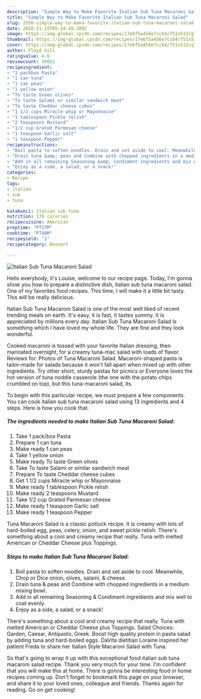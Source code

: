 ```yaml
---
description: "Simple Way to Make Favorite Italian Sub Tuna Macaroni Salad"
title: "Simple Way to Make Favorite Italian Sub Tuna Macaroni Salad"
slug: 2556-simple-way-to-make-favorite-italian-sub-tuna-macaroni-salad
date: 2020-11-15T05:34:49.289Z
image: https://img-global.cpcdn.com/recipes/17e6f5a456e7ccb4/751x532cq70/italian-sub-tuna-macaroni-salad-recipe-main-photo.jpg
thumbnail: https://img-global.cpcdn.com/recipes/17e6f5a456e7ccb4/751x532cq70/italian-sub-tuna-macaroni-salad-recipe-main-photo.jpg
cover: https://img-global.cpcdn.com/recipes/17e6f5a456e7ccb4/751x532cq70/italian-sub-tuna-macaroni-salad-recipe-main-photo.jpg
author: Floyd Gill
ratingvalue: 4.6
reviewcount: 39051
recipeingredient:
- "1 packbox Pasta"
- "1 can tuna"
- "1 can peas"
- "1 yellow onion"
- "To taste Green olives"
- "To taste Salami or similar sandwich meat"
- "To taste Cheddar cheese cubes"
- "1 1/2 cups Miracle whip or Mayonnaise"
- "1 tablespoon Pickle relish"
- "2 teaspoons Mustard"
- "1/2 cup Grated Parmesan cheese"
- "1 teaspoon Garlic salt"
- "1 teaspoon Pepper"
recipeinstructions:
- "Boil pasta to soften noodles. Drain and set aside to cool. Meanwhile, Chop or Dice onion, olives, salami, &amp; cheese."
- "Drain tuna &amp; peas and Combine with chopped ingredients in a medium mixing bowl."
- "Add in all remaining Seasoning &amp; Condiment ingredients and mix well to coat evenly."
- "Enjoy as a side, a salad, or a snack!"
categories:
- Recipe
tags:
- italian
- sub
- tuna

katakunci: italian sub tuna 
nutrition: 178 calories
recipecuisine: American
preptime: "PT27M"
cooktime: "PT48M"
recipeyield: "1"
recipecategory: Dessert

---
```



![Italian Sub Tuna Macaroni Salad](https://img-global.cpcdn.com/recipes/17e6f5a456e7ccb4/751x532cq70/italian-sub-tuna-macaroni-salad-recipe-main-photo.jpg)

Hello everybody, it's Louise, welcome to our recipe page. Today, I'm gonna show you how to prepare a distinctive dish, italian sub tuna macaroni salad. One of my favorites food recipes. This time, I will make it a little bit tasty. This will be really delicious.

Italian Sub Tuna Macaroni Salad is one of the most well liked of recent trending meals on earth. It's easy, it is fast, it tastes yummy. It is appreciated by millions every day. Italian Sub Tuna Macaroni Salad is something which I have loved my whole life. They are fine and they look wonderful.

Cooked macaroni is tossed with your favorite Italian dressing, then marinated overnight, for a creamy tuna-mac salad with loads of flavor. Reviews for: Photos of Tuna Macaroni Salad. Macaroni-shaped pasta is tailor-made for salads because it won&#39;t fall apart when mixed up with other ingredients. Try other short, sturdy pastas for picnics or Everyone loves the hot version of tuna noddle casserole (the one with the potato chips crumbled on top), but this tuna-macaroni salad, its.


To begin with this particular recipe, we must prepare a few components. You can cook italian sub tuna macaroni salad using 13 ingredients and 4 steps. Here is how you cook that.

<!--inarticleads1-->

##### The ingredients needed to make Italian Sub Tuna Macaroni Salad:

1. Take 1 pack/box Pasta
1. Prepare 1 can tuna
1. Make ready 1 can peas
1. Take 1 yellow onion
1. Make ready To taste Green olives
1. Take To taste Salami or similar sandwich meat
1. Prepare To taste Cheddar cheese cubes
1. Get 1 1/2 cups Miracle whip or Mayonnaise
1. Make ready 1 tablespoon Pickle relish
1. Make ready 2 teaspoons Mustard
1. Take 1/2 cup Grated Parmesan cheese
1. Make ready 1 teaspoon Garlic salt
1. Make ready 1 teaspoon Pepper


Tuna Macaroni Salad is a classic potluck recipe. It is creamy with lots of hard-boiled egg, peas, celery, onion, and sweet pickle relish. There&#39;s something about a cool and creamy recipe that really. Tuna with melted American or Cheddar Cheese plus Toppings. 

<!--inarticleads2-->

##### Steps to make Italian Sub Tuna Macaroni Salad:

1. Boil pasta to soften noodles. Drain and set aside to cool. Meanwhile, Chop or Dice onion, olives, salami, &amp; cheese.
1. Drain tuna &amp; peas and Combine with chopped ingredients in a medium mixing bowl.
1. Add in all remaining Seasoning &amp; Condiment ingredients and mix well to coat evenly.
1. Enjoy as a side, a salad, or a snack!


There&#39;s something about a cool and creamy recipe that really. Tuna with melted American or Cheddar Cheese plus Toppings. Salad Choices: Garden, Caesar, Antipasto, Greek. Boost high quality protein in pasta salad by adding tuna and hard-boiled eggs. DaVita dietitian Loraine inspired her patient Freda to share her Italian Style Macaroni Salad with Tuna. 

So that's going to wrap it up with this exceptional food italian sub tuna macaroni salad recipe. Thank you very much for your time. I'm confident that you will make this at home. There is gonna be interesting food in home recipes coming up. Don't forget to bookmark this page on your browser, and share it to your loved ones, colleague and friends. Thanks again for reading. Go on get cooking!
